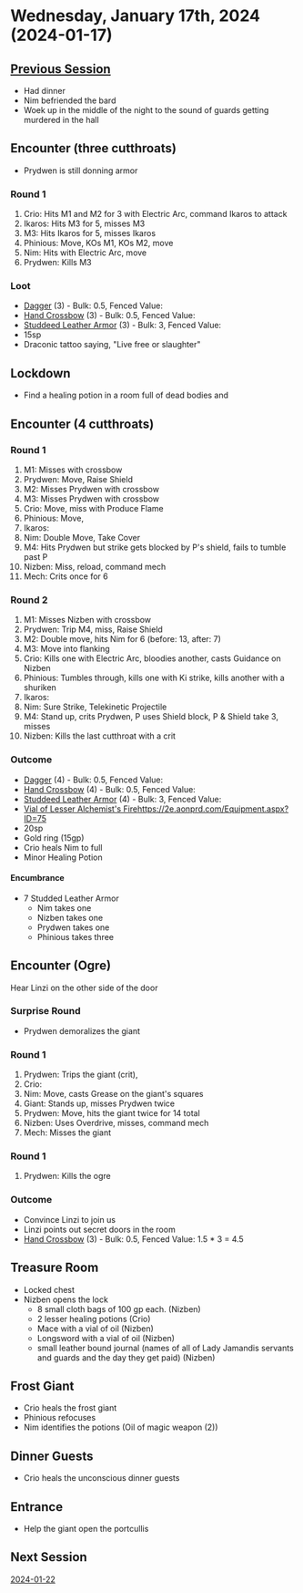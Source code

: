 # Wednesday, January 17th, 2024 (2024-01-17)

## [Previous Session](./2024-01-03.md)

- Had dinner
- Nim befriended the bard
- Woek up in the middle of the night to the sound of guards getting murdered in the hall

## Encounter (three cutthroats)

- Prydwen is still donning armor

### Round 1

1. Crio: Hits M1 and M2 for 3 with Electric Arc, command Ikaros to attack
2. Ikaros: Hits M3 for 5, misses M3
3. M3: Hits Ikaros for 5, misses Ikaros
4. Phinious: Move, KOs M1, KOs M2, move
5. Nim: Hits with Electric Arc, move
6. Prydwen: Kills M3

### Loot

- [Dagger](https://2e.aonprd.com/Weapons.aspx?ID=3) (3) - Bulk: 0.5, Fenced Value:
- [Hand Crossbow](https://2e.aonprd.com/Weapons.aspx?ID=69) (3) - Bulk: 0.5, Fenced Value:
- [Studdeed Leather Armor](https://2e.aonprd.com/Armor.aspx?ID=5) (3) - Bulk: 3, Fenced Value:
- 15sp
- Draconic tattoo saying, "Live free or slaughter"

## Lockdown

- Find a healing potion in a room full of dead bodies and

## Encounter (4 cutthroats)

### Round 1

1. M1: Misses with crossbow
2. Prydwen: Move, Raise Shield
3. M2: Misses Prydwen with crossbow
4. M3: Misses Prydwen with crossbow
5. Crio: Move, miss with Produce Flame
6. Phinious: Move,
7. Ikaros:
8. Nim: Double Move, Take Cover
9. M4: Hits Prydwen but strike gets blocked by P's shield, fails to tumble past P
10. Nizben: Miss, reload, command mech
11. Mech: Crits once for 6

### Round 2

1. M1: Misses Nizben with crossbow
2. Prydwen: Trip M4, miss, Raise Shield
3. M2: Double move, hits Nim for 6 (before: 13, after: 7)
4. M3: Move into flanking
5. Crio: Kills one with Electric Arc, bloodies another, casts Guidance on Nizben
6. Phinious: Tumbles through, kills one with Ki strike, kills another with a shuriken
7. Ikaros:
8. Nim: Sure Strike, Telekinetic Projectile
9. M4: Stand up, crits Prydwen, P uses Shield block, P & Shield take 3, misses
10. Nizben: Kills the last cutthroat with a crit

### Outcome

- [Dagger](https://2e.aonprd.com/Weapons.aspx?ID=3) (4) - Bulk: 0.5, Fenced Value:
- [Hand Crossbow](https://2e.aonprd.com/Weapons.aspx?ID=69) (4) - Bulk: 0.5, Fenced Value:
- [Studdeed Leather Armor](https://2e.aonprd.com/Armor.aspx?ID=5) (4) - Bulk: 3, Fenced Value:
- [Vial of Lesser Alchemist's Fire](https://2e.aonprd.com/Equipment.aspx?ID=75)https://2e.aonprd.com/Equipment.aspx?ID=75
- 20sp
- Gold ring (15gp)
- Crio heals Nim to full
- Minor Healing Potion

#### Encumbrance

- 7 Studded Leather Armor
  - Nim takes one
  - Nizben takes one
  - Prydwen takes one
  - Phinious takes three

## Encounter (Ogre)

Hear Linzi on the other side of the door

### Surprise Round

- Prydwen demoralizes the giant

### Round 1

1. Prydwen: Trips the giant (crit),
2. Crio:
3. Nim: Move, casts Grease on the giant's squares
4. Giant: Stands up, misses Prydwen twice
5. Prydwen: Move, hits the giant twice for 14 total
6. Nizben: Uses Overdrive, misses, command mech
7. Mech: Misses the giant

### Round 1

1. Prydwen: Kills the ogre

### Outcome

- Convince Linzi to join us
- Linzi points out secret doors in the room
- [Hand Crossbow](https://2e.aonprd.com/Weapons.aspx?ID=69) (3) - Bulk: 0.5, Fenced Value: 1.5 \* 3 = 4.5

## Treasure Room

- Locked chest
- Nizben opens the lock
  - 8 small cloth bags of 100 gp each. (Nizben)
  - 2 lesser healing potions (Crio)
  - Mace with a vial of oil (Nizben)
  - Longsword with a vial of oil (Nizben)
  - small leather bound journal (names of all of Lady Jamandis servants and guards and the day they get paid) (Nizben)

## Frost Giant

- Crio heals the frost giant
- Phinious refocuses
- Nim identifies the potions (Oil of magic weapon (2))

## Dinner Guests

- Crio heals the unconscious dinner guests

## Entrance

- Help the giant open the portcullis

## Next Session

[2024-01-22](./2024-01-22.md)
